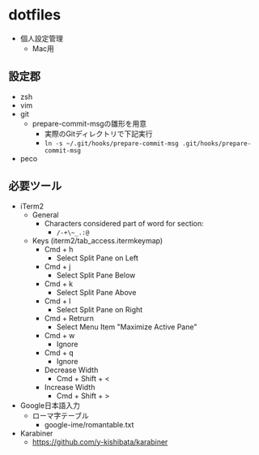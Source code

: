 # dotfiles

- 個人設定管理
  - Mac用

## 設定郡

- zsh
- vim
- git
  - prepare-commit-msgの雛形を用意
    - 実際のGitディレクトリで下記実行
    - `ln -s ~/.git/hooks/prepare-commit-msg .git/hooks/prepare-commit-msg`
- peco

## 必要ツール

- iTerm2
  - General
    - Characters considered part of word for section:
      - `/-+\~_.:@`
  - Keys (iterm2/tab_access.itermkeymap)
    - Cmd + h
      - Select Split Pane on Left
    - Cmd + j
      - Select Split Pane Below
    - Cmd + k
      - Select Split Pane Above
    - Cmd + l
      - Select Split Pane on Right
    - Cmd + Retrurn
      - Select Menu Item "Maximize Active Pane"
    - Cmd + w
      - Ignore
    - Cmd + q
      - Ignore
    - Decrease Width
      - Cmd + Shift + <
    - Increase Width
      - Cmd + Shift + >
- Google日本語入力
  - ローマ字テーブル
    - google-ime/romantable.txt
- Karabiner
  - https://github.com/y-kishibata/karabiner
